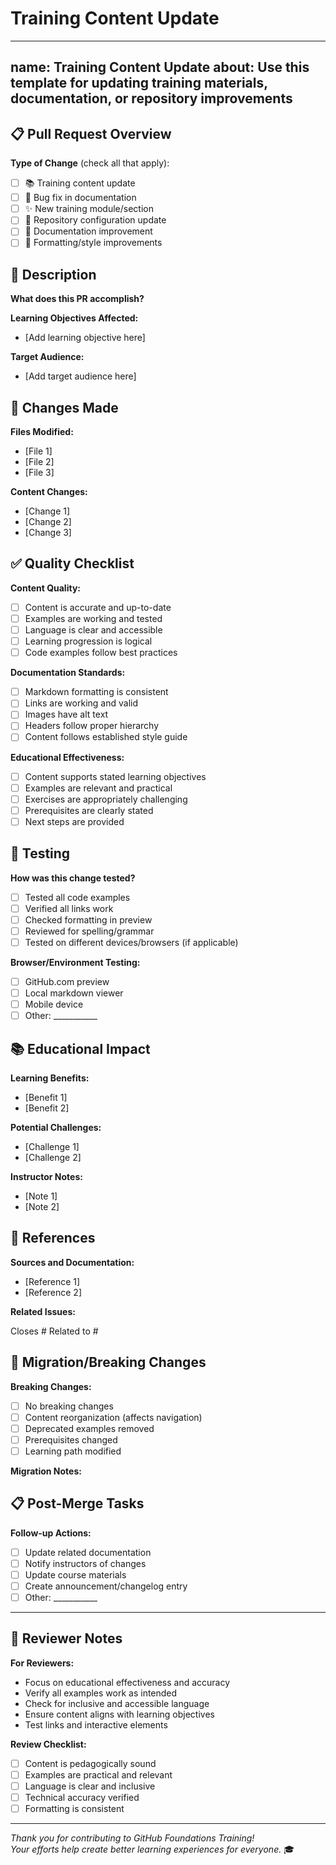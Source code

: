 # Training Content Update

---
name: Training Content Update
about: Use this template for updating training materials, documentation, or repository improvements
---

## 📋 Pull Request Overview

**Type of Change** (check all that apply):

- [ ] 📚 Training content update
- [ ] 🐛 Bug fix in documentation
- [ ] ✨ New training module/section
- [ ] 🔧 Repository configuration update
- [ ] 📝 Documentation improvement
- [ ] 🎨 Formatting/style improvements

## 🎯 Description

**What does this PR accomplish?**
<!-- Provide a clear and concise description of what changes you made -->

**Learning Objectives Affected:**
<!-- List any learning objectives that are modified, added, or removed -->

- [Add learning objective here]

**Target Audience:**
<!-- Who will benefit from these changes? (beginners, intermediate, advanced, instructors, etc.) -->

- [Add target audience here]

## 🔄 Changes Made

**Files Modified:**
<!-- List the main files that were changed -->

- [File 1]
- [File 2]
- [File 3]

**Content Changes:**
<!-- Describe the specific changes to training content -->

- [Change 1]
- [Change 2]
- [Change 3]

## ✅ Quality Checklist

**Content Quality:**

- [ ] Content is accurate and up-to-date
- [ ] Examples are working and tested
- [ ] Language is clear and accessible
- [ ] Learning progression is logical
- [ ] Code examples follow best practices

**Documentation Standards:**

- [ ] Markdown formatting is consistent
- [ ] Links are working and valid
- [ ] Images have alt text
- [ ] Headers follow proper hierarchy
- [ ] Content follows established style guide

**Educational Effectiveness:**

- [ ] Content supports stated learning objectives
- [ ] Examples are relevant and practical
- [ ] Exercises are appropriately challenging
- [ ] Prerequisites are clearly stated
- [ ] Next steps are provided

## 🧪 Testing

**How was this change tested?**
<!-- Describe how you verified your changes work correctly -->

- [ ] Tested all code examples
- [ ] Verified all links work
- [ ] Checked formatting in preview
- [ ] Reviewed for spelling/grammar
- [ ] Tested on different devices/browsers (if applicable)

**Browser/Environment Testing:**
<!-- If applicable, list environments where you tested -->

- [ ] GitHub.com preview
- [ ] Local markdown viewer
- [ ] Mobile device
- [ ] Other: ___________

## 📚 Educational Impact

**Learning Benefits:**
<!-- How do these changes improve the learning experience? -->

- [Benefit 1]
- [Benefit 2]

**Potential Challenges:**
<!-- Are there any concepts that might be difficult for learners? -->

- [Challenge 1]
- [Challenge 2]

**Instructor Notes:**
<!-- Any special considerations for instructors using this content? -->

- [Note 1]
- [Note 2]

## 📖 References

**Sources and Documentation:**
<!-- List any references, official docs, or sources used -->

- [Reference 1]
- [Reference 2]

**Related Issues:**
<!-- Link to any related issues or discussions -->
Closes #
Related to #

## 🔄 Migration/Breaking Changes

**Breaking Changes:**

- [ ] No breaking changes
- [ ] Content reorganization (affects navigation)
- [ ] Deprecated examples removed
- [ ] Prerequisites changed
- [ ] Learning path modified

**Migration Notes:**
<!-- If there are breaking changes, explain how to handle them -->

## 📋 Post-Merge Tasks

**Follow-up Actions:**

- [ ] Update related documentation
- [ ] Notify instructors of changes
- [ ] Update course materials
- [ ] Create announcement/changelog entry
- [ ] Other: ___________

---

## 👀 Reviewer Notes

**For Reviewers:**

- Focus on educational effectiveness and accuracy
- Verify all examples work as intended
- Check for inclusive and accessible language
- Ensure content aligns with learning objectives
- Test links and interactive elements

**Review Checklist:**

- [ ] Content is pedagogically sound
- [ ] Examples are practical and relevant
- [ ] Language is clear and inclusive
- [ ] Technical accuracy verified
- [ ] Formatting is consistent

---

*Thank you for contributing to GitHub Foundations Training!*  
*Your efforts help create better learning experiences for everyone.* 🎓